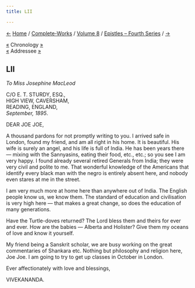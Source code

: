 ```yaml
---
title: LII

---
```

<div>

[←](051_friend.htm) [Home](../../../index.htm) /
[Complete-Works](../../complete_works.htm) / [Volume
8](../volume_8_contents.htm) / [Epistles – Fourth
Series](epistles_fourth_series_contents.htm) / [→](053_kali.htm)

  

[«](../../volume_6/epistles_second_series/078_rakhal.htm) Chronology
[»](../../volume_6/epistles_second_series/079_mrs_bull.htm)  
[«](044_joe.htm) Addressee [»](054_joe_joe.htm)

## LII

*To Miss Josephine MacLeod*

C/O E. T. STURDY, ESQ.,  
HIGH VIEW, CAVERSHAM,  
READING, ENGLAND,  
*September, 1895*.

DEAR JOE JOE,

A thousand pardons for not promptly writing to you. I arrived safe in
London, found my friend, and am all right in his home. It is beautiful.
His wife is surely an angel, and his life is full of India. He has been
years there — mixing with the Sannyasins, eating their food, etc., etc.;
so you see I am very happy. I found already several retired Generals
from India; they were very civil and polite to me. That wonderful
knowledge of the Americans that identify every black man with the negro
is entirely absent here, and nobody even stares at me in the street.

I am very much more at home here than anywhere out of India. The English
people know us, we know them. The standard of education and civilisation
is very high here — that makes a great change, so does the education of
many generations.

Have the Turtle-doves returned? The Lord bless them and theirs for ever
and ever. How are the babies — Alberta and Holister? Give them my oceans
of love and know it yourself.

My friend being a Sanskrit scholar, we are busy working on the great
commentaries of Shankara etc. Nothing but philosophy and religion here,
Joe Joe. I am going to try to get up classes in October in London.

Ever affectionately with love and blessings, 

VIVEKANANDA.

</div>
